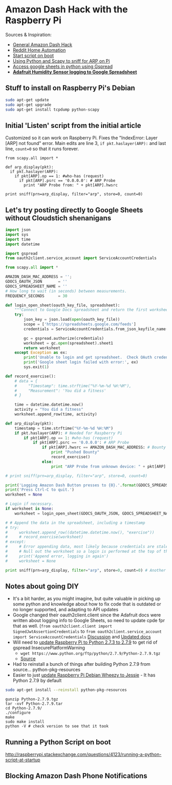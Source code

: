 # Amazon Dash Hack with the Raspberry Pi

Sources & Inspiration:
- [General Amazon Dash Hack](https://medium.com/@edwardbenson/how-i-hacked-amazon-s-5-wifi-button-to-track-baby-data-794214b0bdd8#.n6fhd3z40)
- [Reddit Home Automation](https://www.reddit.com/r/homeautomation/comments/3gy2u7/help_with_python_and_scapy_amazon_button_on_pi/)
- [Start script on boot](https://alwaystinkering.wordpress.com/2015/09/22/amazon-dash-button-automation/)
- [Using Python and Scapy to sniff for ARP on Pi](http://unix.stackexchange.com/questions/223255/using-python-and-scapy-to-sniff-for-arp-on-pi)
- [Access google sheets in python using Gspread](http://www.indjango.com/access-google-sheets-in-python-using-gspread/)
- [**Adafruit Humidity Sensor logging to Google Spreadsheet**](https://learn.adafruit.com/dht-humidity-sensing-on-raspberry-pi-with-gdocs-logging?view=all)

## Stuff to install on Raspberry Pi's Debian

```sh
sudo apt-get update
sudo apt-get upgrade
sudo apt-get install tcpdump python-scapy
```

## Initial 'Listen' script from the initial article
Customized so it can work on Raspberry Pi. Fixes the "IndexError: Layer [ARP] not found" error. Main edits are line 3, `if pkt.haslayer(ARP):` and last line, `count=0` so that it runs forever.

```
from scapy.all import *

def arp_display(pkt):
  if pkt.haslayer(ARP):
    if pkt[ARP].op == 1: #who-has (request)
      if pkt[ARP].psrc == '0.0.0.0': # ARP Probe
        print "ARP Probe from: " + pkt[ARP].hwsrc

print sniff(prn=arp_display, filter="arp", store=0, count=0)
```

## Let's try posting directly to Google Sheets without Cloudstich shenanigans

```py
import json
import sys
import time
import datetime

import gspread
from oauth2client.service_account import ServiceAccountCredentials

from scapy.all import *

AMAZON_DASH_MAC_ADDRESS = '';
GDOCS_OAUTH_JSON       = ''
GDOCS_SPREADSHEET_NAME = ''
# How long to wait (in seconds) between measurements.
FREQUENCY_SECONDS      = 30

def login_open_sheet(oauth_key_file, spreadsheet):
    """Connect to Google Docs spreadsheet and return the first worksheet."""
    try:
        json_key = json.load(open(oauth_key_file))
        scope = ['https://spreadsheets.google.com/feeds']
        credentials = ServiceAccountCredentials.from_json_keyfile_name(oauth_key_file, scope)

        gc = gspread.authorize(credentials)
        worksheet = gc.open(spreadsheet).sheet1
        return worksheet
    except Exception as ex:
        print('Unable to login and get spreadsheet.  Check OAuth credentials, spreadsheet name, and make sure spreadsheet is shared to the client_email address in the OAuth .json file!')
        print('Google sheet login failed with error:', ex)
        sys.exit(1)

def record_exercise():
    # data = {
    #     "Timestamp": time.strftime("%Y-%m-%d %H:%M"),
    #     "Measurement": 'You did a fitness'
    # }

    time = datetime.datetime.now()
    activity = "You did a fitness"
    worksheet.append_row(time, activity)

def arp_display(pkt):
    timestamp = time.strftime("%Y-%m-%d %H:%M")
    if pkt.haslayer(ARP): # Needed for Raspberry Pi
        if pkt[ARP].op == 1: #who-has (request)
            if pkt[ARP].psrc == '0.0.0.0': # ARP Probe
                if pkt[ARP].hwsrc == AMAZON_DASH_MAC_ADDRESS: # Bounty
                    print "Pushed Bounty"
                    record_exercise()
                else:
                    print "ARP Probe from unknown device: " + pkt[ARP].hwsrc

# print sniff(prn=arp_display, filter="arp", store=0, count=0)

print('Logging Amazon Dash Button presses to {0}.'.format(GDOCS_SPREADSHEET_NAME))
print('Press Ctrl-C to quit.')
worksheet = None

# Login if necessary.
if worksheet is None:
    worksheet = login_open_sheet(GDOCS_OAUTH_JSON, GDOCS_SPREADSHEET_NAME)

# # Append the data in the spreadsheet, including a timestamp
# try:
#     worksheet.append_row((datetime.datetime.now(), "exercise"))
#     # record_exercise(worksheet)
# except:
#     # Error appending data, most likely because credentials are stale.
#     # Null out the worksheet so a login is performed at the top of the loop.
#     print('Append error, logging in again')
#     worksheet = None

print sniff(prn=arp_display, filter="arp", store=0, count=0) # Another Raspberry Pi specific thing - count=0 so that it doesn't quit


```

## Notes about going DIY

- It's a bit harder, as you might imagine, but quite valuable in picking up some python and knowledge about how to fix code that is outdated or no longer supported, and adapting to API updates
- Google changed their oauth2client.client since the Adafruit docs were written about logging info to Google Sheets, so need to update cpde fpr that as well. (`from oauth2client.client import SignedJwtAssertionCredentials` to `from oauth2client.service_account import ServiceAccountCredentials` [Discussion](https://github.com/burnash/gspread/pull/356) and [Updated docs](https://github.com/burnash/gspread/pull/356/files)
- Will need to [update Raspberry Pi to Python 2.7.3 to  2.7.9](http://raspberrypi.stackexchange.com/questions/26286/update-python-version-on-raspbian) to get rid of gspread InsecurePlatformWarning
  - `wget https://www.python.org/ftp/python/2.7.9/Python-2.7.9.tgz`
  - [Source](http://stackoverflow.com/questions/29134512/insecureplatformwarning-a-true-sslcontext-object-is-not-available-this-prevent)
- Had to reinstall a bunch of things after building Python 2.7.9 from source...  python-pkg-resources
- Easier to just [update Raspberry Pi Debian Wheezy to Jessie](http://raspberrypi.stackexchange.com/questions/27858/upgrade-to-raspbian-jessie) - It has Python 2.7.9 by default
```sh
sudo apt-get install --reinstall python-pkg-resources

```

```
gunzip Python-2.7.9.tgz
tar -xvf Python-2.7.9.tar
cd Python-2.7.9/
./configure
make
sudo make install
python -V # check version to see that it took
```

## Running a Python Script on boot

<http://raspberrypi.stackexchange.com/questions/4123/running-a-python-script-at-startup>

## Blocking Amazon Dash Phone Notifications

